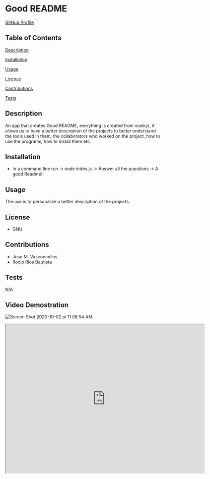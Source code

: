 # Good README


  [GitHub Profile](https://github.com/dewrivers)


  ## Table of Contents


  [Description](#Description)

  [Installation](#Installation)

  [Usage](#Usage)

  [License](#License)

  [Contributions](#Contributions)

  [Tests](#Tests)

  ## Description

  An app that creates Good README, everything is created from node.js, it allows us to have a better description of the projects to better understand the tools used in them, the collaborators who worked on the project, how to use the programs, how to install them etc.


  ## Installation

  * In a command line run -> node index.js -> Answer all the questions -> A good Readme!!


  ## Usage

  The use is to personalize a better description of the projects.


  ## License
   
  * GNU

  ## Contributions

  * Jose M. Vasconcellos
  * Rocio Rios Bautista

  ## Tests

  N/A
  
  ## Video Demostration
![Screen Shot 2020-10-02 at 11 08 54 AM](https://user-images.githubusercontent.com/66441544/94939585-5ad32e80-04a0-11eb-99bd-be21e5708092.png)

<iframe src="https://drive.google.com/file/d/14jNNQkxuA4lAjk8UudOa4kPDcllENno0/preview" width="640" height="480"></iframe>
  
